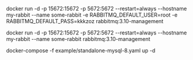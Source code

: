 docker run -d -p 15672:15672 -p 5672:5672 --restart=always --hostname my-rabbit --name some-rabbit -e RABBITMQ_DEFAULT_USER=root -e RABBITMQ_DEFAULT_PASS=kkkzoz rabbitmq:3.10-management


docker run -d -p 15672:15672 -p 5672:5672 --restart=always --hostname my-rabbit --name some-rabbit  rabbitmq:3.10-management



docker-compose -f example/standalone-mysql-8.yaml up -d